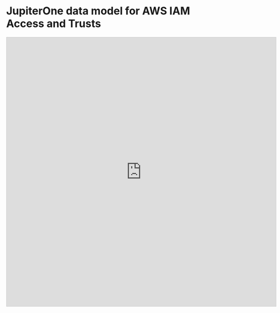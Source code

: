 # JupiterOne data model for AWS IAM Access and Trusts

<iframe src="https://my.mindnode.com/6Sf6EftsmUqNqyXeKREWamqVzxqe4uvzBxyfRCpq/em#191,-142,-2" frameborder="0" marginheight="0" marginwidth="0" style="border: 1px solid rgb(204, 204, 204); width: 720px; height: 720px;" onmousewheel=""></iframe>